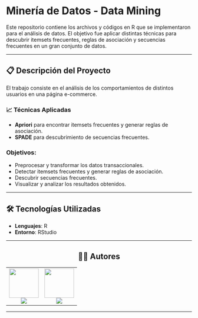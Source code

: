 # Minería de Datos - Data Mining
Este repositorio contiene los archivos y códigos en R que se implementaron para el análisis de datos. El objetivo fue aplicar distintas técnicas para descubrir itemsets frecuentes, reglas de asociación y secuencias frecuentes en un gran conjunto de datos.

---

## 📋 Descripción del Proyecto
El trabajo consiste en el análisis de los comportamientos de distintos usuarios en una página e-commerce.

### 📈 Técnicas Aplicadas
- **Apriori** para encontrar itemsets frecuentes y generar reglas de asociación.
- **SPADE** para descubrimiento de secuencias frecuentes.

### Objetivos:
- Preprocesar y transformar los datos transaccionales.
- Detectar itemsets frecuentes y generar reglas de asociación.
- Descubrir secuencias frecuentes.
- Visualizar y analizar los resultados obtenidos.

---

## 🛠️ Tecnologías Utilizadas
- **Lenguajes**: R
- **Entorno**: RStudio

</details>

---
<div align="center">
<h2 align="center">👨‍💻 Autores</h2>
<p align="center">
  <table>
    <tr>
      <td align="center">
        <a href="https://www.linkedin.com/in/axelescalante0/" target="_blank">
          <img src="https://avatars.githubusercontent.com/u/141271318" width="80" height="80" /><br>
          <img src="https://img.shields.io/badge/LinkedIn-Escalante%20Axel-0A66C2?style=sociale&logo=linkedin" />
        </a>
      </td>
      <td align="center">
        <a href="https://www.linkedin.com/in/ayrton-milessi-90ab91327/" target="_blank">
          <img src="https://avatars.githubusercontent.com/u/141248568?s=80" width="80" height="80" /><br>
          <img src="https://img.shields.io/badge/LinkedIn-Milessi%20Ayrton-0A66C2?style=sociale&logo=linkedin" />
        </a>
      </td>
    </tr>
  </table>
</p>
</div>


---
